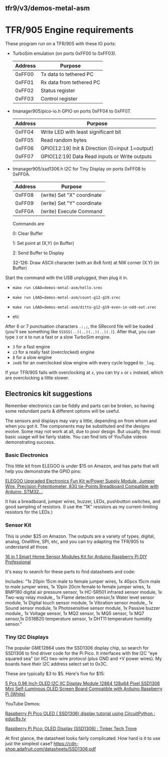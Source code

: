 ## tfr9/v3/demos-metal-asm

# TFR/905 Engine requirements

These program run on a TFR/905 with these IO ports:

* TurboSim emulation (on ports 0xFF00 to 0xFF03).

    | Address | Purpose |
    |---|---|
    | 0xFF00 | Tx data to tethered PC |
    | 0xFF01 | Rx data from tethered PC |
    | 0xFF02 | Status register |
    | 0xFF03 | Control register |

* tmanager905/pico-io.h GPIO on ports 0xFF04 to 0xFF07.

    | Address | Purpose |
    |---|---|
    | 0xFF04 | Write LED with least significant bit |
    | 0xFF05 | Read random bytes |
    | 0xFF06 | GPIO[12:19] Init & Direction (0=input 1=output) |
    | 0xFF07 | GPIO[12:19] Data Read inputs or Write outputs |

* tmanager905/ssd1306.h I2C for Tiny Display on ports 0xFF08 to 0xFF0A.

    | Address | Purpose |
    |---|---|
    | 0xFF08 | (write) Set "X" coordinate |
    | 0xFF09 | (write) Set "Y" coordinate |
    | 0xFF0A | (write) Execute Command |

    Commands are

    0: Clear Buffer

    1: Set point at (X,Y) (in Buffer)

    2: Send Buffer to Display

    32-126: Draw ASCII character (with an 8x8 font) at NW corner (X.Y) (in Buffer)

Start the command with the USB unplugged, then plug it in.

* `make run LOAD=demos-metal-asm/hello.srec`

* `make run LOAD=demos-metal-asm/count-g12-g19.srec`

* `make run LOAD=demos-metal-asm/ditto-g12-g19-even-in-odd-out.srec`

*  etc

After 6 or 7 punctuation characters `.:,;`,
the SRecord file will be loaded (you'll see something
like `SSSSS(..)(..)(..)(..)(.)`).  After that,
you can type `3` or `8` to run a fast or a slow TurboSim engine.

* `3` for a fast engine
* `z3` for a really fast (overclocked) engine
* `8` for a slow engine
* `zed8` for an overclocked slow engine with every cycle logged to `_log`.

If your TFR/905 fails with overclocking at `z`, you can try `x` or `c` instead,
which are overclocking a little slower.

## Electronics kit suggestions

Remember electronics can be fiddly and parts can be broken,
so having some redundant parts & different options will be useful.

The sensors and displays may vary a little, depending on from whom and
when you got it.  The components may be substituted and the designs
evolve.  Some may not work at all, due to poor design.  But usually,
the most basic usage will be fairly stable.  You can find lots of
YouTube videos demonstrating success.

### Basic Electronics

This little kit from ELEGOO is under $15 on Amazon, and has parts that
will help you demonstrate the GPIO pins:

[ELEGOO Upgraded Electronics Fun Kit w/Power Supply Module, Jumper Wire, Precision Potentiometer, 830 tie-Points Breadboard Compatible with Arduino, STM32...](https://www.amazon.com/dp/B09YRJQRFF)

It has a breadboard, jumper wires, buzzer, LEDs, pushbutton switches,
and good sampling of resistors.  (I use the "1K" resistors as my
current-limiting resistors for the LEDs.)

### Sensor Kit

This is under $25 on Amazon.  The outputs are a variety of types,
digital, analog, OneWire, SPI, etc, and you can try adapting the
TFR/905 to understand all those.

[16 in 1 Smart Home Sensor Modules Kit for Arduino Raspberry Pi DIY Professional](https://www.amazon.com/dp/B01J9GD3DG)

It's easy to search for these parts to find datasheets and code:

Includes: "1x 20pin 15cm male to female jumper wires, 1x 40pcs 15cm male
to male jumper wires, 1x 10pin 20cm female to female jumper wires, 1x
BMP180 digital air pressure sensor, 1x HC-SR501 infrared sensor module,
1x Two-way relay module,, 1x Flame detection sensor,1x Water level sensor
module, 1x Digital touch sensor module, 1x Vibration sensor module,, 1x
Sound sensor module, 1x Photosensitive sensor module, 1x Passive buzzer
module,, 1x Voltage sensor, 1x MQ2 sensor, 1x MQ5 sensor, 1x MQ7 sensor,1x
DS18B20 temperature sensor, 1x DHT11 temperature humidity sensor."

### Tiny I2C Displays

The popular GME12864 uses the SSD1306 display chip, so search for SSD1306 to find driver code for the Pi Pico.
It interfaces with the I2C "eye squared sea" (or IIC) two-wire protocol (plus GND and +V power wires).
My boards have their I2C address select set to 0x3C.

These are typically $3 to $5.  Here's five for $15:

[5 Pcs 0.96 Inch OLED I2C IIC Display Module 12864 128x64 Pixel SSD1306 Mini Self-Luminous OLED Screen Board Compatible with Arduino Raspberry Pi (White)](https://www.amazon.com/Hosyond-Display-Self-Luminous-Compatible-Raspberry/dp/B09T6SJBV5/ref=pd_sbs_d_sccl_2_1/139-7008077-6655047)

YouTube Demos:

[Raspberry Pi Pico OLED ( SSD1306) display tutorial using CircuitPython : educ8s.tv](https://www.youtube.com/watch?v=c64WG4iJuEo)

[Raspberry Pi Pico: OLED Display (SSD1306) : Tinker Tech Trove](https://www.youtube.com/watch?v=YSqGV6NGWYM)

At first glance, the datasheet looks fairly complicated.
How hard is it to use just the simplest case?
https://cdn-shop.adafruit.com/datasheets/SSD1306.pdf
